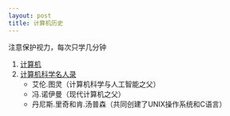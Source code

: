 ```yaml
---
layout: post
title: 计算机历史
---
```

注意保护视力，每次只学几分钟
<ol>
<li><a href="https://baike.baidu.com/item/%E8%AE%A1%E7%AE%97%E6%9C%BA/140338?anchor=1#1" target="_blank">计算机</a></li>
<li><a href="https://zhuanlan.zhihu.com/p/623864007" target="_blank">计算机科学名人录</a>
  <ul>
    <li>艾伦.图灵（计算机科学与人工智能之父）</li>
    <li>冯.诺伊曼（现代计算机之父）</li>
    <li>丹尼斯.里奇和肯.汤普森（共同创建了UNIX操作系统和C语言）</li>
  </ul>
</li>
</ol>
